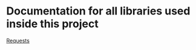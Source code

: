 # Documentation for all libraries used inside this project

[Requests](https://docs.python-requests.org/en/latest/index.html)
